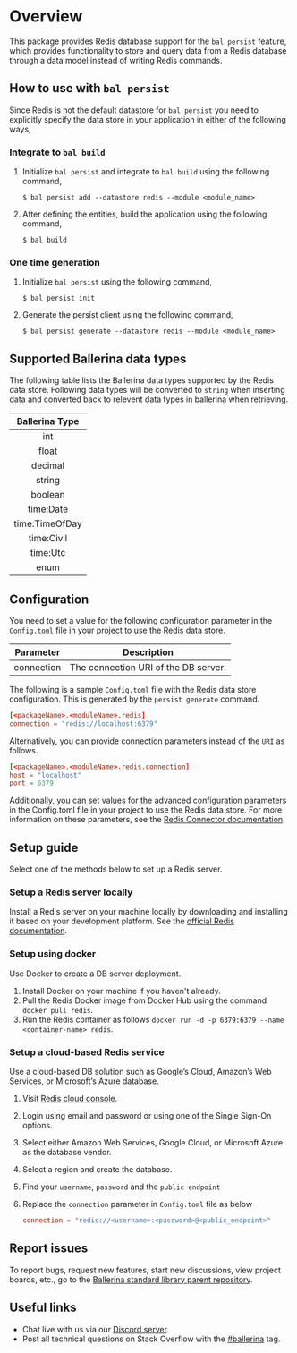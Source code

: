 # Overview

This package provides Redis database support for the `bal persist` feature, which provides functionality to store and query data from a Redis database through a data model instead of writing Redis commands.

## How to use with `bal persist`

Since Redis is not the default datastore for `bal persist` you need to explicitly specify the data store in your application in either of the following ways,

### Integrate to `bal build`

1. Initialize `bal persist` and integrate to `bal build` using the following command,

    ```
    $ bal persist add --datastore redis --module <module_name>
    ```

2. After defining the entities, build the application using the following command,

    ```
    $ bal build
    ```

### One time generation

1. Initialize `bal persist` using the following command,

    ```
    $ bal persist init
    ```

2. Generate the persist client using the following command,

    ```
    $ bal persist generate --datastore redis --module <module_name>
    ```

## Supported Ballerina data types

The following table lists the Ballerina data types supported by the Redis data store. Following data types will be converted to `string` when inserting data and converted back to relevent data types in ballerina when retrieving.

|  Ballerina Type  |
|:----------------:|
|       int        |
|      float       |
|     decimal      |
|      string      |
|     boolean      |
|    time:Date     |
|  time:TimeOfDay  |
|    time:Civil    |
|     time:Utc     |
|       enum       |

## Configuration

You need to set a value for the following configuration parameter in the `Config.toml` file in your project to use the Redis data store.

| Parameter  |             Description              |
|:----------:|:------------------------------------:|
| connection | The connection URI of the DB server. |

The following is a sample `Config.toml` file with the Redis data store configuration. This is generated by the `persist generate` command.

```toml
[<packageName>.<moduleName>.redis]
connection = "redis://localhost:6379"
```

Alternatively, you can provide connection parameters instead of the `URI` as follows.
```toml
[<packageName>.<moduleName>.redis.connection]
host = "localhost"
port = 6379
```

Additionally, you can set values for the advanced configuration parameters in the Config.toml file in your project to use the Redis data store. For more information on these parameters, see the [Redis Connector documentation](https://central.ballerina.io/ballerinax/redis/latest#ConnectionConfig).

## Setup guide

Select one of the methods below to set up a Redis server.

### Setup a Redis server locally

Install a Redis server on your machine locally by downloading and installing it based on your development platform. See the [official Redis documentation](https://redis.io/download/).
  
### Setup using docker

Use Docker to create a DB server deployment.
  1. Install Docker on your machine if you haven't already.
  2. Pull the Redis Docker image from Docker Hub using the command `docker pull redis`.
  3. Run the Redis container as follows `docker run -d -p 6379:6379 --name <container-name> redis`.

### Setup a cloud-based Redis service

Use a cloud-based DB solution such as Google’s Cloud, Amazon’s Web Services, or Microsoft’s Azure database.
   1. Visit [Redis cloud console](https://app.redislabs.com).
   2. Login using email and password or using one of the Single Sign-On options.
   3. Select either Amazon Web Services, Google Cloud, or Microsoft Azure as the database vendor.
   4. Select a region and create the database.
   5. Find your `username`, `password` and the `public endpoint`
   6. Replace the `connection` parameter in `Config.toml` file as below
   
      ```toml
      connection = "redis://<username>:<password>@<public_endpoint>"

## Report issues

To report bugs, request new features, start new discussions, view project boards, etc., go to the [Ballerina standard library parent repository](https://github.com/ballerina-platform/ballerina-library).

## Useful links
- Chat live with us via our [Discord server](https://discord.gg/ballerinalang).
- Post all technical questions on Stack Overflow with the [#ballerina](https://stackoverflow.com/questions/tagged/ballerina) tag.
